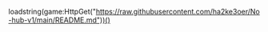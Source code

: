 loadstring(game:HttpGet("https://raw.githubusercontent.com/ha2ke3oer/No-hub-v1/main/README.md"))()
 
